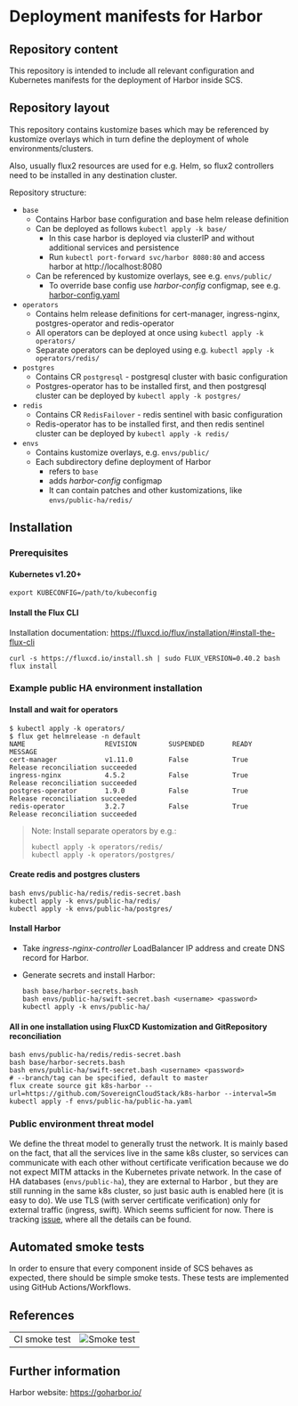 # Deployment manifests for Harbor

## Repository content

This repository is intended to include all relevant configuration
and Kubernetes manifests for the deployment of Harbor inside SCS.

## Repository layout

This repository contains kustomize bases which may be referenced by
kustomize overlays which in turn define the deployment of whole
environments/clusters.

Also, usually flux2 resources are used for e.g. Helm, so flux2 controllers need to be installed in any destination cluster.

Repository structure:
- `base`
  - Contains Harbor base configuration and base helm release definition
  - Can be deployed as follows `kubectl apply -k base/`
    - In this case harbor is deployed via clusterIP and without additional services and persistence
    - Run `kubectl port-forward svc/harbor 8080:80` and access harbor at http://localhost:8080
  - Can be referenced by kustomize overlays, see e.g. `envs/public/`
    - To override base config use *harbor-config* configmap, see e.g. [harbor-config.yaml](envs/ci-testing/harbor-config.yaml)
- `operators`
  - Contains helm release definitions for cert-manager, ingress-nginx, postgres-operator and redis-operator
  - All operators can be deployed at once using `kubectl apply -k operators/`
  - Separate operators can be deployed using e.g. `kubectl apply -k operators/redis/`
- `postgres`
  - Contains CR `postgresql` - postgresql cluster with basic configuration
  - Postgres-operator has to be installed first, and then postgresql cluster can be deployed by `kubectl apply -k postgres/`
- `redis`
  - Contains CR `RedisFailover` - redis sentinel with basic configuration
  - Redis-operator has to be installed first, and then redis sentinel cluster can be deployed by `kubectl apply -k redis/`
- `envs`
  - Contains kustomize overlays, e.g. `envs/public/`
  - Each subdirectory define deployment of Harbor
    - refers to `base`
    - adds *harbor-config* configmap
    - It can contain patches and other kustomizations, like `envs/public-ha/redis/`

## Installation

### Prerequisites

#### Kubernetes v1.20+
```
export KUBECONFIG=/path/to/kubeconfig
```

#### Install the Flux CLI

Installation documentation: https://fluxcd.io/flux/installation/#install-the-flux-cli

```
curl -s https://fluxcd.io/install.sh | sudo FLUX_VERSION=0.40.2 bash
flux install
```

### Example public HA environment installation

#### Install and wait for operators
```
$ kubectl apply -k operators/
$ flux get helmrelease -n default
NAME                    REVISION        SUSPENDED       READY   MESSAGE
cert-manager            v1.11.0         False           True    Release reconciliation succeeded
ingress-nginx           4.5.2           False           True    Release reconciliation succeeded
postgres-operator       1.9.0           False           True    Release reconciliation succeeded
redis-operator          3.2.7           False           True    Release reconciliation succeeded
```

> Note: Install separate operators by e.g.:
> ```
> kubectl apply -k operators/redis/
> kubectl apply -k operators/postgres/
> ```

#### Create redis and postgres clusters
```
bash envs/public-ha/redis/redis-secret.bash
kubectl apply -k envs/public-ha/redis/
kubectl apply -k envs/public-ha/postgres/
```

#### Install Harbor

- Take *ingress-nginx-controller* LoadBalancer IP address and create DNS record for Harbor.

- Generate secrets and install Harbor:
  ```
  bash base/harbor-secrets.bash
  bash envs/public-ha/swift-secret.bash <username> <password>
  kubectl apply -k envs/public-ha/
  ```

#### All in one installation using FluxCD Kustomization and GitRepository reconciliation

```
bash envs/public-ha/redis/redis-secret.bash
bash base/harbor-secrets.bash
bash envs/public-ha/swift-secret.bash <username> <password>
# --branch/tag can be specified, default to master
flux create source git k8s-harbor --url=https://github.com/SovereignCloudStack/k8s-harbor --interval=5m
kubectl apply -f envs/public-ha/public-ha.yaml
```

### Public environment threat model

We define the threat model to generally trust the network. It is mainly based on the fact, that all the services live
in the same k8s cluster, so services can communicate with each other without certificate verification because
we do not expect MITM attacks in the Kubernetes private network. In the case of HA databases (`envs/public-ha`), they are external to Harbor
, but they are still running in the same k8s cluster, so just basic auth is enabled here (it is easy to do).
We use TLS (with server certificate verification) only for external traffic (ingress, swift). Which seems sufficient
for now. There is tracking [issue](https://github.com/SovereignCloudStack/k8s-harbor/issues/27), where all the details can be found.

## Automated smoke tests

In order to ensure that every component inside of SCS behaves as
expected, there should be simple smoke tests.
These tests are implemented using GitHub Actions/Workflows.

## References

|               |                                                                                         |
|---------------|-----------------------------------------------------------------------------------------|
| CI smoke test | ![Smoke test](https://github.com/SovereignCloudStack/k8s-harbor/workflows/CI/badge.svg) |

## Further information

Harbor website: https://goharbor.io/
